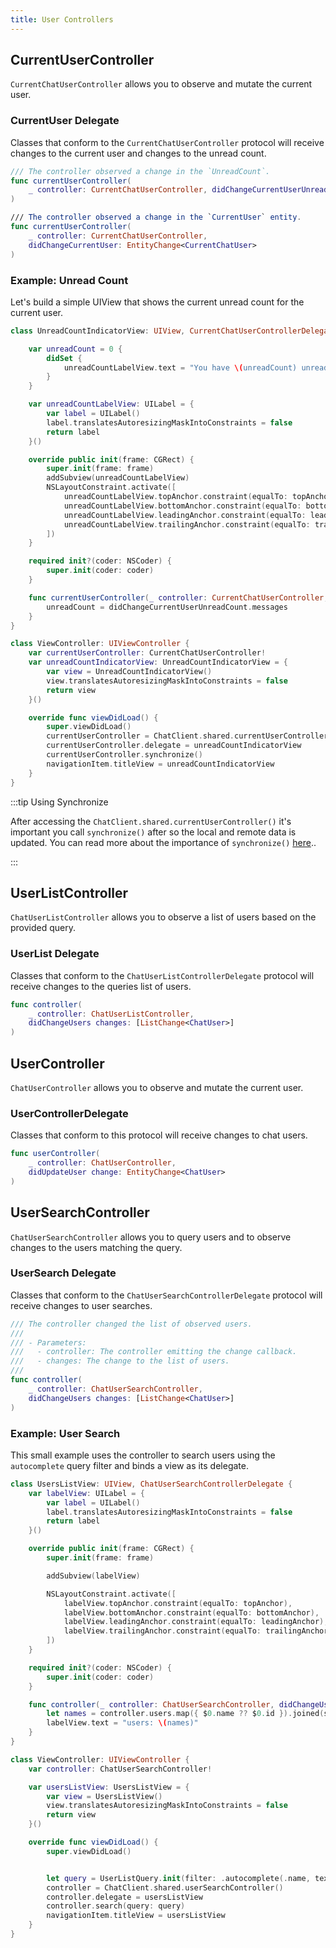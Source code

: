 ```yaml
---
title: User Controllers
---
```


## CurrentUserController

`CurrentChatUserController` allows you to observe and mutate the current user.

### CurrentUser Delegate

Classes that conform to the `CurrentChatUserController` protocol will receive changes to the current user and changes to the unread count.

```swift
/// The controller observed a change in the `UnreadCount`.
func currentUserController(
    _ controller: CurrentChatUserController, didChangeCurrentUserUnreadCount: UnreadCount
)

/// The controller observed a change in the `CurrentUser` entity.
func currentUserController(
    _ controller: CurrentChatUserController,
    didChangeCurrentUser: EntityChange<CurrentChatUser>
)
```

### Example: Unread Count

Let's build a simple UIView that shows the current unread count for the current user.

```swift
class UnreadCountIndicatorView: UIView, CurrentChatUserControllerDelegate {

    var unreadCount = 0 {
        didSet {
            unreadCountLabelView.text = "You have \(unreadCount) unread messages"
        }
    }

    var unreadCountLabelView: UILabel = {
        var label = UILabel()
        label.translatesAutoresizingMaskIntoConstraints = false
        return label
    }()

    override public init(frame: CGRect) {
        super.init(frame: frame)
        addSubview(unreadCountLabelView)
        NSLayoutConstraint.activate([
            unreadCountLabelView.topAnchor.constraint(equalTo: topAnchor),
            unreadCountLabelView.bottomAnchor.constraint(equalTo: bottomAnchor),
            unreadCountLabelView.leadingAnchor.constraint(equalTo: leadingAnchor),
            unreadCountLabelView.trailingAnchor.constraint(equalTo: trailingAnchor)
        ])
    }

    required init?(coder: NSCoder) {
        super.init(coder: coder)
    }

    func currentUserController(_ controller: CurrentChatUserController, didChangeCurrentUserUnreadCount: UnreadCount) {
        unreadCount = didChangeCurrentUserUnreadCount.messages
    }
}

class ViewController: UIViewController {
    var currentUserController: CurrentChatUserController!
    var unreadCountIndicatorView: UnreadCountIndicatorView = {
        var view = UnreadCountIndicatorView()
        view.translatesAutoresizingMaskIntoConstraints = false
        return view
    }()

    override func viewDidLoad() {
        super.viewDidLoad()
        currentUserController = ChatClient.shared.currentUserController()
        currentUserController.delegate = unreadCountIndicatorView
        currentUserController.synchronize()
        navigationItem.titleView = unreadCountIndicatorView
    }
}
```

:::tip Using Synchronize

After accessing the `ChatClient.shared.currentUserController()` it's important you call `synchronize()` after so the local and remote data is updated. You can read more about the importance of `synchronize()` [here](../../guides/importance-of-synchronize)..

:::

## UserListController

`ChatUserListController` allows you to observe a list of users based on the provided query.

### UserList Delegate

Classes that conform to the `ChatUserListControllerDelegate` protocol will receive changes to the queries list of users.

```swift
func controller(
    _ controller: ChatUserListController,
    didChangeUsers changes: [ListChange<ChatUser>]
)
```

## UserController

`ChatUserController` allows you to observe and mutate the current user.

### UserControllerDelegate

Classes that conform to this protocol will receive changes to chat users.

```swift
func userController(
    _ controller: ChatUserController,
    didUpdateUser change: EntityChange<ChatUser>
)
```

## UserSearchController

`ChatUserSearchController` allows you to query users and to observe changes to the users matching the query.

### UserSearch Delegate

Classes that conform to the `ChatUserSearchControllerDelegate` protocol will receive changes to user searches.

```swift
/// The controller changed the list of observed users.
///
/// - Parameters:
///   - controller: The controller emitting the change callback.
///   - changes: The change to the list of users.
///
func controller(
    _ controller: ChatUserSearchController,
    didChangeUsers changes: [ListChange<ChatUser>]
)
```

### Example: User Search

This small example uses the controller to search users using the `autocomplete` query filter and binds a view as its delegate.

```swift
class UsersListView: UIView, ChatUserSearchControllerDelegate {
    var labelView: UILabel = {
        var label = UILabel()
        label.translatesAutoresizingMaskIntoConstraints = false
        return label
    }()

    override public init(frame: CGRect) {
        super.init(frame: frame)

        addSubview(labelView)

        NSLayoutConstraint.activate([
            labelView.topAnchor.constraint(equalTo: topAnchor),
            labelView.bottomAnchor.constraint(equalTo: bottomAnchor),
            labelView.leadingAnchor.constraint(equalTo: leadingAnchor),
            labelView.trailingAnchor.constraint(equalTo: trailingAnchor)
        ])
    }

    required init?(coder: NSCoder) {
        super.init(coder: coder)
    }

    func controller(_ controller: ChatUserSearchController, didChangeUsers changes: [ListChange<ChatUser>]) {
        let names = controller.users.map({ $0.name ?? $0.id }).joined(separator: ", ")
        labelView.text = "users: \(names)"
    }
}

class ViewController: UIViewController {
    var controller: ChatUserSearchController!

    var usersListView: UsersListView = {
        var view = UsersListView()
        view.translatesAutoresizingMaskIntoConstraints = false
        return view
    }()

    override func viewDidLoad() {
        super.viewDidLoad()


        let query = UserListQuery.init(filter: .autocomplete(.name, text: "t"), sort: [], pageSize: 10)
        controller = ChatClient.shared.userSearchController()
        controller.delegate = usersListView
        controller.search(query: query)
        navigationItem.titleView = usersListView
    }
}
```
